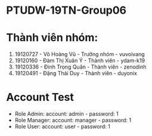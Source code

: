 # PTUDW-19TN-Group06
# Thành viên nhóm:
1. 19120727 - Võ Hoàng Vũ - Trưởng nhóm - vuvoivang
2. 19120160 - Đàm Thị Xuân Ý - Thành viên - ydam-k19
3. 19120336 - Đinh Trọng Quân - Thành viên - zenodinh
4. 19120491 - Đặng Thái Duy - Thành viên - duyonix

# Account Test
- Role Admin:   account: admin   - password: 1
- Role Manager: account: manager - password: 1
- Role User:    account: user    - password: 1
